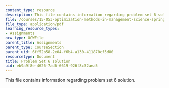 ```yaml
---
content_type: resource
description: This file contains information regarding problem set 6 solution.
file: /courses/15-053-optimization-methods-in-management-science-spring-2013/eb9a9f8e46267ad66619926f8c32aea5_MIT15_053S13_ps6sol.pdf
file_type: application/pdf
learning_resource_types:
- Assignments
ocw_type: OCWFile
parent_title: Assignments
parent_type: CourseSection
parent_uid: 6ff52b58-2e04-f6b4-a130-411870cf5d80
resourcetype: Document
title: Problem Set 6 solution
uid: eb9a9f8e-4626-7ad6-6619-926f8c32aea5
---
```

This file contains information regarding problem set 6 solution.